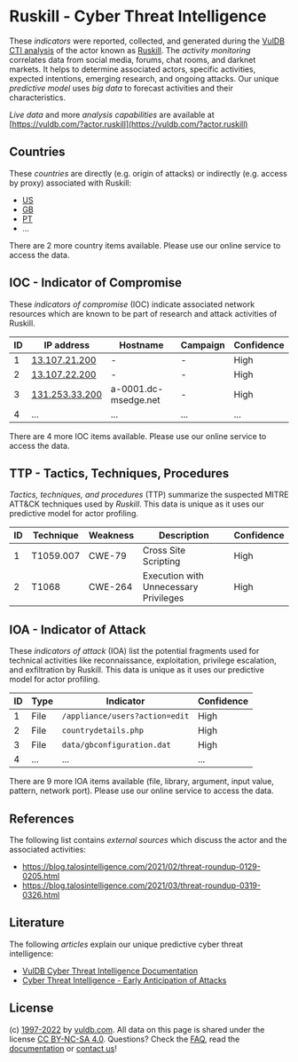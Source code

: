 # Ruskill - Cyber Threat Intelligence

These _indicators_ were reported, collected, and generated during the [VulDB CTI analysis](https://vuldb.com/?kb.cti) of the actor known as [Ruskill](https://vuldb.com/?actor.ruskill). The _activity monitoring_ correlates data from social media, forums, chat rooms, and darknet markets. It helps to determine associated actors, specific activities, expected intentions, emerging research, and ongoing attacks. Our unique _predictive model_ uses _big data_ to forecast activities and their characteristics.

_Live data_ and more _analysis capabilities_ are available at [https://vuldb.com/?actor.ruskill](https://vuldb.com/?actor.ruskill)

## Countries

These _countries_ are directly (e.g. origin of attacks) or indirectly (e.g. access by proxy) associated with Ruskill:

* [US](https://vuldb.com/?country.us)
* [GB](https://vuldb.com/?country.gb)
* [PT](https://vuldb.com/?country.pt)
* ...

There are 2 more country items available. Please use our online service to access the data.

## IOC - Indicator of Compromise

These _indicators of compromise_ (IOC) indicate associated network resources which are known to be part of research and attack activities of Ruskill.

ID | IP address | Hostname | Campaign | Confidence
-- | ---------- | -------- | -------- | ----------
1 | [13.107.21.200](https://vuldb.com/?ip.13.107.21.200) | - | - | High
2 | [13.107.22.200](https://vuldb.com/?ip.13.107.22.200) | - | - | High
3 | [131.253.33.200](https://vuldb.com/?ip.131.253.33.200) | a-0001.dc-msedge.net | - | High
4 | ... | ... | ... | ...

There are 4 more IOC items available. Please use our online service to access the data.

## TTP - Tactics, Techniques, Procedures

_Tactics, techniques, and procedures_ (TTP) summarize the suspected MITRE ATT&CK techniques used by _Ruskill_. This data is unique as it uses our predictive model for actor profiling.

ID | Technique | Weakness | Description | Confidence
-- | --------- | -------- | ----------- | ----------
1 | T1059.007 | CWE-79 | Cross Site Scripting | High
2 | T1068 | CWE-264 | Execution with Unnecessary Privileges | High

## IOA - Indicator of Attack

These _indicators of attack_ (IOA) list the potential fragments used for technical activities like reconnaissance, exploitation, privilege escalation, and exfiltration by Ruskill. This data is unique as it uses our predictive model for actor profiling.

ID | Type | Indicator | Confidence
-- | ---- | --------- | ----------
1 | File | `/appliance/users?action=edit` | High
2 | File | `countrydetails.php` | High
3 | File | `data/gbconfiguration.dat` | High
4 | ... | ... | ...

There are 9 more IOA items available (file, library, argument, input value, pattern, network port). Please use our online service to access the data.

## References

The following list contains _external sources_ which discuss the actor and the associated activities:

* https://blog.talosintelligence.com/2021/02/threat-roundup-0129-0205.html
* https://blog.talosintelligence.com/2021/03/threat-roundup-0319-0326.html

## Literature

The following _articles_ explain our unique predictive cyber threat intelligence:

* [VulDB Cyber Threat Intelligence Documentation](https://vuldb.com/?kb.cti)
* [Cyber Threat Intelligence - Early Anticipation of Attacks](https://www.scip.ch/en/?labs.20201022)

## License

(c) [1997-2022](https://vuldb.com/?kb.changelog) by [vuldb.com](https://vuldb.com/?kb.about). All data on this page is shared under the license [CC BY-NC-SA 4.0](https://creativecommons.org/licenses/by-nc-sa/4.0/). Questions? Check the [FAQ](https://vuldb.com/?kb.faq), read the [documentation](https://vuldb.com/?kb) or [contact us](https://vuldb.com/?contact)!
